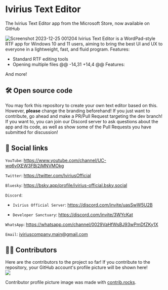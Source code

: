 # Ivirius Text Editor


The Ivirius Text Editor app from the Microsoft Store, now available on GitHub

![Screenshot 2023-12-25 001204](https://github.com/IviriusMain/Ivirius-Text-Editor/assets/106150547/43e0aef5-5b22-4750-9250-a2c5baecb8f0)
Ivirius Text Editor is a WordPad-style RTF app for Windows 10 and 11 users, aiming to bring the best UI and UX to everyone in a lightweight, fast, and fluid program.
Features:
- Standard RTF editing tools
- Opening multiple files
	@@ -14,31 +14,4 @@ Features:

And more!

## 🛠️ Open source code

You may fork this repository to create your own text editor based on this. However, **please** change the branding beforehand! If you just want to contribute, go ahead and make a PR/Pull Request targeting the dev branch!<br>If you want to, you can join our Discord server to ask questions about the app and its code, as well as show some of the Pull Requests you have submitted for discussion!

## 💬 Social links

`YouTube`: https://www.youtube.com/channel/UC-wq6vlXEW3FBj2jMNVMOkg

`Twitter`: https://twitter.com/IviriusOfficial

`Bluesky`: https://bsky.app/profile/ivirius-official.bsky.social

`Discord`: 

- `Ivirius Official Server`: https://discord.com/invite/uasSwW5U2B

- `Developer Sanctuary`: https://discord.com/invite/3WYcKat

`WhatsApp`: https://whatsapp.com/channel/0029VaHfWsBJ93wPmDfZKy1X

`Email`: iviriuscompany.main@gmail.com

## 🧑‍💻 Contributors
Here are the contributors to the project so far! If you contribute to the repository, your GitHub account's profile picture will be shown here!<br><a href="https://github.com/IviriusMain/Ivirius-Text-Editor/graphs/contributors">
  <img src="https://contrib.rocks/image?repo=IviriusMain/Ivirius-Text-Editor" />
</a>

Contributor profile picture image was made with [contrib.rocks](https://contrib.rocks).
